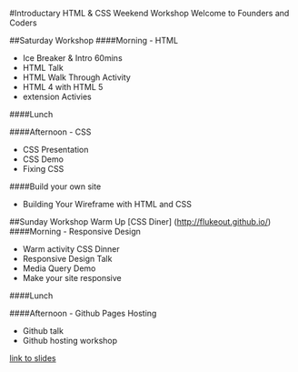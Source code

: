 #Introductary HTML & CSS Weekend Workshop
Welcome to Founders and Coders

##Saturday Workshop
####Morning - HTML
- Ice Breaker & Intro 60mins
- HTML Talk
- HTML Walk Through Activity
- HTML 4 with HTML 5
- extension Activies

####Lunch

####Afternoon - CSS 
- CSS Presentation
- CSS Demo
- Fixing CSS

####Build your own site
- Building Your Wireframe with HTML and CSS

##Sunday Workshop
Warm Up [CSS Diner] (http://flukeout.github.io/)
####Morning - Responsive Design
- Warm activity CSS Dinner
- Responsive Design Talk
- Media Query Demo
- Make your site responsive

####Lunch

####Afternoon - Github Pages Hosting
- Github talk
- Github hosting workshop


[link to slides](https://docs.google.com/presentation/d/19hpTnLNG8hfwcV80mPMmBkUWYAmEnVDy4RYFTrgrnuU/edit)
